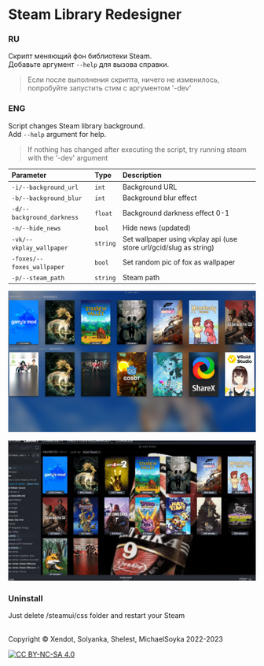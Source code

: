 
# Steam Library Redesigner

### RU
Скрипт меняющий фон библиотеки Steam.  
Добавьте аргумент `--help` для вызова справки.
> Если после выполнения скрипта, ничего не изменилось, попробуйте запустить стим с аргументом '-dev'

### ENG

Script changes Steam library background.  
Add `--help` argument for help.
> If nothing has changed after executing the script, try running steam with the '-dev' argument

| Parameter                 | Type     | Description                                                        |
| :------------------------ | :------- | :----------------------------------------------------------------- |
| `-i/--background_url`     | `int`    | Background URL                                                     |
| `-b/--background_blur`    | `int`    | Background blur effect                                             |
| `-d/--background_darkness`| `float`  | Background darkness effect 0-1                                     |
| `-n/--hide_news`          | `bool`   | Hide news (updated)                                                |
| `-vk/--vkplay_wallpaper`  | `string` | Set wallpaper using vkplay api (use store url/gcid/slug as string) |
| `-foxes/--foxes_wallpaper`| `bool`   | Set random pic of fox as wallpaper                                 |
| `-p/--steam_path`         | `string` | Steam path                                                         |

![Logo](https://github.com/Michael-Soyka/steam-lib-designer/blob/master/prev.PNG?raw=true)

![Logo1](https://github.com/Michael-Soyka/steam-lib-designer/blob/master/New-PREV.gif?raw=true)

### Uninstall

Just delete <stampath>/steamui/css folder and restart your Steam  
</br>


Сopyright © Xendot, Solyanka, Shelest, MichaelSoyka 2022-2023

[![CC BY-NC-SA 4.0][cc-by-nc-sa-image]][cc-by-nc-sa]

[cc-by-nc-sa]: http://creativecommons.org/licenses/by-nc-sa/4.0/
[cc-by-nc-sa-image]: https://licensebuttons.net/l/by-nc-sa/4.0/88x31.png
[cc-by-nc-sa-shield]: https://img.shields.io/badge/License-CC%20BY--NC--SA%204.0-lightgrey.svg
